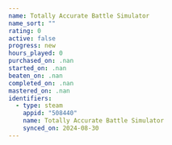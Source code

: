 ```yaml
---
name: Totally Accurate Battle Simulator
name_sort: ""
rating: 0
active: false
progress: new
hours_played: 0
purchased_on: .nan
started_on: .nan
beaten_on: .nan
completed_on: .nan
mastered_on: .nan
identifiers:
  - type: steam
    appid: "508440"
    name: Totally Accurate Battle Simulator
    synced_on: 2024-08-30
---
```

